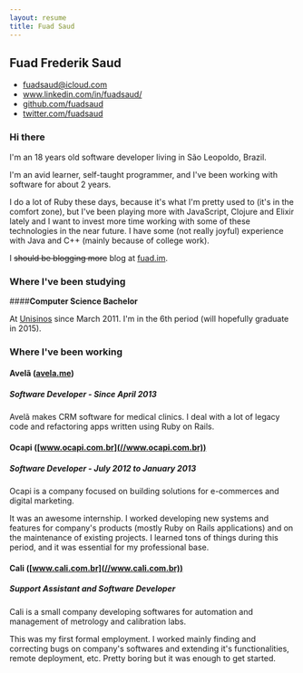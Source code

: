 ```yaml
---
layout: resume
title: Fuad Saud
---
```


## Fuad Frederik Saud

<ul class="useful-links">
  <li><a href="mailto:fuadksd@gmail.com">fuadsaud@icloud.com</a></li>
  <li><a href="//www.linkedin.com/in/fuadsaud/" target="_blank">www.linkedin.com/in/fuadsaud/</a></li>
  <li><a href="//github.com/fuadsaud" target="_blank">github.com/fuadsaud</a></li>
  <li><a href="//twitter.com/fuadsaud" target="_blank">twitter.com/fuadsaud</a></li>
</ul>

### Hi there

I'm an 18 years old software developer living in São Leopoldo, Brazil.

I'm an avid learner, self-taught programmer, and I've been working with
software for about 2 years.

I do a lot of Ruby these days, because it's what I'm pretty used to (it's in
the comfort zone), but I've been playing more with JavaScript, Clojure and
Elixir lately and I want to invest more time working with some of these
technologies in the near future. I have some (not really joyful) experience
with Java and C++ (mainly because of college work).

I <del>should be blogging more</del> blog at [fuad.im](//fuad.im).

### Where I've been studying

####**Computer Science Bachelor**

At [Unisinos](//unisinos.br) since March 2011. I'm in the 6th period (will
hopefully graduate in 2015).

### Where I've been working

#### Avelã ([avela.me](//avela.me))
##### Software Developer - Since April 2013

Avelã makes CRM software for medical clinics. I deal with a lot of legacy code
and refactoring apps written using Ruby on Rails.

#### Ocapi ([www.ocapi.com.br](//www.ocapi.com.br))
##### Software Developer - July 2012 to January 2013

Ocapi is a company focused on building solutions for e-commerces and digital
marketing.

It was an awesome internship. I worked developing new systems and features for
company's products (mostly Ruby on Rails applications) and on the maintenance
of existing projects. I learned tons of things during this period, and it was
essential for my professional base.

#### Cali ([www.cali.com.br](//www.cali.com.br))
##### Support Assistant and Software Developer

Cali is a small company developing softwares for automation and management of
metrology and calibration labs.

This was my first formal employment. I worked mainly finding and correcting bugs
on company's softwares and extending it's functionalities, remote deployment,
etc. Pretty boring but it was enough to get started.
